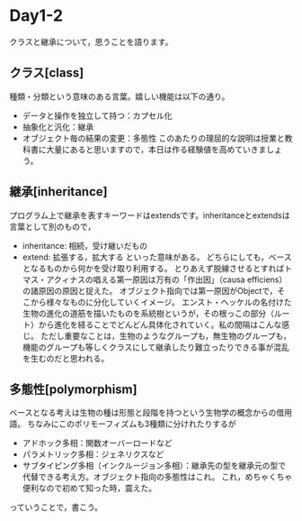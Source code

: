 # Day1-2
クラスと継承について，思うことを語ります。

## クラス[class]
種類・分類という意味のある言葉。嬉しい機能は以下の通り。
- データと操作を独立して持つ：カプセル化
- 抽象化と汎化：継承
- オブジェクト毎の結果の変更：多態性
このあたりの理屈的な説明は授業と教科書に大量にあると思いますので，本日は作る経験値を高めていきましょう。

## 継承[inheritance]
プログラム上で継承を表すキーワードはextendsです。inheritanceとextendsは言葉として別のもので，
- inheritance: 相続，受け継いだもの
- extend: 拡張する，拡大する
といった意味がある。
どちらにしても，ベースとなるものから何かを受け取り利用する。
とりあえず脱線させるとすればトマス・アクィナスの唱える第一原因は万有の「作出因」（causa efficiens）の諸原因の原因と捉えた。
オブジェクト指向では第一原因がObjectで，そこから様々なものに分化していくイメージ。
エンスト・ヘッケルの名付けた生物の進化の道筋を描いたものを系統樹というが，その根っこの部分（ルート）から進化を経ることでどんどん具体化されていく。私の間隔はこんな感じ。
ただし重要なことは，生物のようなグループも，無生物のグループも，機能のグループも等しくクラスにして継承したり難立ったりできる事が混乱を生むのだと思われる。

## 多態性[polymorphism]
ベースとなる考えは生物の種は形態と段階を持つという生物学の概念からの借用語。
ちなみにこのポリモーフィズムも3種類に分けれたりするが
- アドホック多相：関数オーバーロードなど
- パラメトリック多相：ジェネリクスなど
- サブタイピング多相（インクルージョン多相）：継承先の型を継承元の型で代替できる考え方。オブジェクト指向の多態性はこれ。
これ，めちゃくちゃ便利なので初めて知った時，震えた。

っていうことで，書こう。